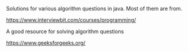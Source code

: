Solutions for various algorithm questions in java. Most of them are from.

https://www.interviewbit.com/courses/programming/

A good resource for solving algorithm questions

https://www.geeksforgeeks.org/